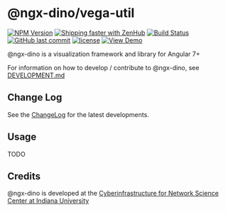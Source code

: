 # @ngx-dino/vega-util

[![NPM Version](https://img.shields.io/npm/v/@ngx-dino/vega-util.svg)](https://www.npmjs.com/package/@ngx-dino/vega-util)
[![Shipping faster with ZenHub](https://raw.githubusercontent.com/ZenHubIO/support/master/zenhub-badge.png)](https://app.zenhub.com/workspace/o/cns-iu/ngx-dino)
[![Build Status](https://travis-ci.com/cns-iu/ngx-dino.svg?branch=master)](https://travis-ci.com/cns-iu/ngx-dino)
[![GitHub last commit](https://img.shields.io/github/last-commit/cns-iu/ngx-dino.svg)](https://github.com/cns-iu/ngx-dino/commits/master)
[![license](https://img.shields.io/github/license/mashape/apistatus.svg)](LICENSE)
[![View Demo](https://img.shields.io/badge/demo-online-brightgreen.svg)](https://cns-iu.github.io/ngx-dino)

@ngx-dino is a visualization framework and library for Angular 7+

For information on how to develop / contribute to @ngx-dino, see [DEVELOPMENT.md](https://github.com/cns-iu/ngx-dino/blob/master/DEVELOPMENT.md)

## Change Log

See the [ChangeLog](https://github.com/cns-iu/ngx-dino/blob/master/CHANGELOG.md) for the latest developments.

## Usage

TODO

## Credits

@ngx-dino is developed at the [Cyberinfrastructure for Network Science Center at Indiana University](http://cns.iu.edu/)
